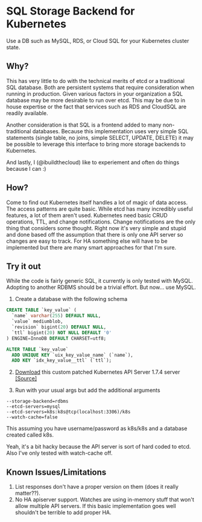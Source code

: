 SQL Storage Backend for Kubernetes
==================================

Use a DB such as MySQL, RDS, or Cloud SQL for your Kubernetes cluster state.

Why?
----

This has very little to do with the technical merits of etcd or a traditional SQL database.  Both are persistent systems that require consideration when running in production.  Given various factors in your organization a SQL database may be more desirable to run over etcd.  This may be due to in house expertise or the fact that services such as RDS and CloudSQL are readily available.

Another consideration is that SQL is a frontend added to many non-traditional databases.  Because this implementation uses very simple SQL statements (single table, no joins, simple SELECT, UPDATE, DELETE) it may be possible to leverage this interface to bring more storage backends to Kubernetes.

And lastly, I (@ibuildthecloud) like to experiement and often do things because I can :)

How?
----

Come to find out Kubernetes itself handles a lot of magic of data access.  The access patterns are quite basic.  While etcd has many incredibly useful features, a lot of them aren't used.  Kubernetes need basic CRUD operations, TTL, and change notifications.  Change notifications are the only thing that considers some thought.  Right now it's very simple and stupid and done based off the assumption that there is only one API server so changes are easy to track.  For HA something else will have to be implemented but there are many smart approaches for that I'm sure.


Try it out
----------

While the code is fairly generic SQL, it currently is only tested with MySQL.  Adopting to another RDBMS should be a trivial effort.  But now... use MySQL.


1. Create a database with the following schema

```sql
CREATE TABLE `key_value` (
  `name` varchar(255) DEFAULT NULL,
  `value` mediumblob,
  `revision` bigint(20) DEFAULT NULL,
  `ttl` bigint(20) NOT NULL DEFAULT '0'
) ENGINE=InnoDB DEFAULT CHARSET=utf8;

ALTER TABLE `key_value`
  ADD UNIQUE KEY `uix_key_value_name` (`name`),
  ADD KEY `idx_key_value__ttl` (`ttl`);
```

2. [Download](https://github.com/rancher/k8s-sql/releases/download/v0.0.1/kube-apiserver.xz)  this custom patched Kubernetes API Server 1.7.4 server [[Source]](https://github.com/rancher/kubernetes/releases/tag/v1.7.6-netes1)

3. Run with your usual args but add the additional arguments

```
--storage-backend=rdbms
--etcd-servers=mysql
--etcd-servers=k8s:k8s@tcp(localhost:3306)/k8s
--watch-cache=false
```

This assuming you have username/password as k8s/k8s and a database created called k8s.

Yeah, it's a bit hacky because the API server is sort of hard coded to etcd. Also I've only tested with watch-cache off.


Known Issues/Limitations
------------------------

1. List responses don't have a proper version on them (does it really matter??).
2. No HA apiserver support.  Watches are using in-memory stuff that won't allow multiple API servers.  If this basic implementation goes well shouldn't be terrible to add proper HA.
